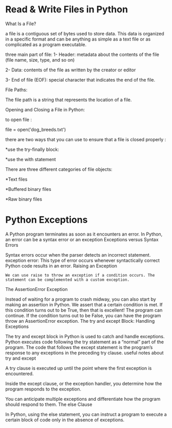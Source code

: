 # Read & Write Files in Python

What Is a File?

a file is a contiguous set of bytes used to store data. 
This data is organized in a specific format and can be anything as 
simple as a text file or as complicated as a program executable.

three main part of file:
1- Header: metadata about the contents of the file (file name, size, type, and so on)

2- Data: contents of the file as written by the creator or editor

3- End of file (EOF): special character that indicates the end of the file.

File Paths:

The file path is a string that represents the location of a file.

Opening and Closing a File in Python:

to open file :

file = open('dog_breeds.txt')


there are two ways that you can use to ensure that a file is closed properly :

*use the try-finally block:

*use the with statement

There are three different categories of file objects:

*Text files

*Buffered binary files

*Raw binary files


# Python Exceptions

A Python program terminates as soon as it encounters an error. In Python, an error can be a syntax error or an exception
Exceptions versus Syntax Errors

Syntax errors occur when the parser detects an incorrect statement. exception error: This type of error occurs whenever syntactically correct Python code results in an error.
Raising an Exception

    We can use raise to throw an exception if a condition occurs. The statement can be complemented with a custom exception.

The AssertionError Exception

Instead of waiting for a program to crash midway, you can also start by making an assertion in Python. We assert that a certain condition is met. If this condition turns out to be True, then that is excellent! The program can continue. If the condition turns out to be False, you can have the program throw an AssertionError exception.
The try and except Block: Handling Exceptions

The try and except block in Python is used to catch and handle exceptions. Python executes code following the try statement as a “normal” part of the program. The code that follows the except statement is the program’s response to any exceptions in the preceding try clause. useful notes about try and except

A try clause is executed up until the point where the first exception is encountered.

Inside the except clause, or the exception handler, you determine how the program responds to the exception.

You can anticipate multiple exceptions and differentiate how the program should respond to them.
The else Clause

In Python, using the else statement, you can instruct a program to execute a certain block of code only in the absence of exceptions.

